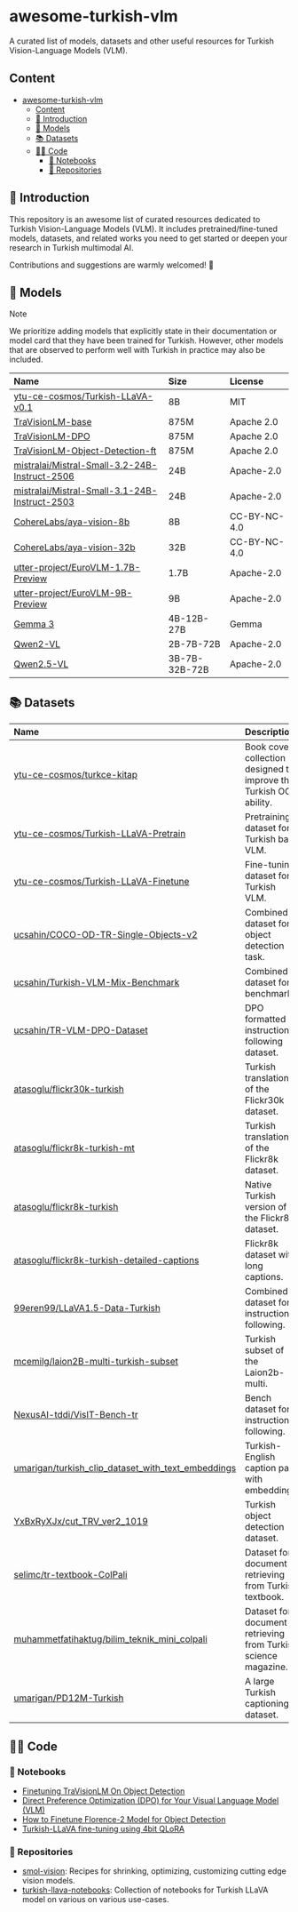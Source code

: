 # awesome-turkish-vlm
A curated list of models, datasets and other useful resources for Turkish Vision-Language Models (VLM).

## Content
- [awesome-turkish-vlm](#awesome-turkish-vlm)
  - [Content](#content)
  - [🚀 Introduction](#-introduction)
  - [🤖 Models](#-models)
  - [📚 Datasets](#-datasets)
  - [🧑‍💻 Code](#-code)
    - [📓 Notebooks](#-notebooks)
    - [🔗 Repositories](#-repositories)

## 🚀 Introduction

This repository is an awesome list of curated resources dedicated to Turkish Vision-Language Models (VLM). It includes pretrained/fine-tuned models, datasets, and related works you need to get started or deepen your research in Turkish multimodal AI.

Contributions and suggestions are warmly welcomed! 🌟

## 🤖 Models

> [!NOTE]  
> We prioritize adding models that explicitly state in their documentation or model card that they have been trained for Turkish. However, other models that are observed to perform well with Turkish in practice may also be included.

|Name|Size|License|
|:---|:---|:------|
|[ytu-ce-cosmos/Turkish-LLaVA-v0.1](https://huggingface.co/ytu-ce-cosmos/Turkish-LLaVA-v0.1)|8B|MIT|
|[TraVisionLM-base](https://huggingface.co/ucsahin/TraVisionLM-base)|875M|Apache 2.0|
|[TraVisionLM-DPO](https://huggingface.co/ucsahin/TraVisionLM-DPO)|875M|Apache 2.0|
|[TraVisionLM-Object-Detection-ft](https://huggingface.co/ucsahin/TraVisionLM-Object-Detection-ft)|875M|Apache 2.0|
|[mistralai/Mistral-Small-3.2-24B-Instruct-2506](https://huggingface.co/mistralai/Mistral-Small-3.2-24B-Instruct-2506)|24B|Apache-2.0|
|[mistralai/Mistral-Small-3.1-24B-Instruct-2503](https://huggingface.co/mistralai/Mistral-Small-3.1-24B-Instruct-2503)|24B|Apache-2.0|
|[CohereLabs/aya-vision-8b](https://huggingface.co/CohereLabs/aya-vision-8b)|8B|CC-BY-NC-4.0|
|[CohereLabs/aya-vision-32b](https://huggingface.co/CohereLabs/aya-vision-32b)|32B|CC-BY-NC-4.0|
|[utter-project/EuroVLM-1.7B-Preview](https://huggingface.co/utter-project/EuroVLM-1.7B-Preview)|1.7B|Apache-2.0|
|[utter-project/EuroVLM-9B-Preview](https://huggingface.co/utter-project/EuroVLM-9B-Preview)|9B|Apache-2.0|
|[Gemma 3](https://huggingface.co/collections/google/gemma-3-release-67c6c6f89c4f76621268bb6d)|4B-12B-27B|Gemma|
|[Qwen2-VL](https://huggingface.co/collections/Qwen/qwen2-vl-66cee7455501d7126940800d)|2B-7B-72B|Apache-2.0|
|[Qwen2.5-VL](https://huggingface.co/collections/Qwen/qwen25-vl-6795ffac22b334a837c0f9a5)|3B-7B-32B-72B|Apache-2.0|

## 📚 Datasets 

|Name|Description|Size|License|
|:---|:----------|:---|:------|
|[ytu-ce-cosmos/turkce-kitap](https://huggingface.co/datasets/ytu-ce-cosmos/turkce-kitap)|Book cover collection designed to improve the Turkish OCR ability.|108k||
|[ytu-ce-cosmos/Turkish-LLaVA-Pretrain](https://huggingface.co/datasets/ytu-ce-cosmos/Turkish-LLaVA-Pretrain)|Pretraining dataset for Turkish base VLM.|595k||MIT|
|[ytu-ce-cosmos/Turkish-LLaVA-Finetune](https://huggingface.co/datasets/ytu-ce-cosmos/Turkish-LLaVA-Finetune)|Fine-tuning dataset for Turkish VLM.|522k||
|[ucsahin/COCO-OD-TR-Single-Objects-v2](https://huggingface.co/datasets/ucsahin/COCO-OD-TR-Single-Objects-v2)|Combined dataset for object detection task.|153k||
|[ucsahin/Turkish-VLM-Mix-Benchmark](https://huggingface.co/datasets/ucsahin/Turkish-VLM-Mix-Benchmark)|Combined dataset for benchmark.|35k||
|[ucsahin/TR-VLM-DPO-Dataset](https://huggingface.co/datasets/ucsahin/TR-VLM-DPO-Dataset)|DPO formatted instruction-following dataset.|10k||
|[atasoglu/flickr30k-turkish](https://huggingface.co/datasets/atasoglu/flickr30k-turkish)|Turkish translation of the Flickr30k dataset.|30k||
|[atasoglu/flickr8k-turkish-mt](https://huggingface.co/datasets/atasoglu/flickr8k-turkish-mt)|Turkish translation of the Flickr8k dataset.|8k||
|[atasoglu/flickr8k-turkish](https://huggingface.co/datasets/atasoglu/flickr8k-turkish)|Native Turkish version of the Flickr8k dataset.|8k|CC0 1.0|
|[atasoglu/flickr8k-turkish-detailed-captions](https://huggingface.co/datasets/atasoglu/flickr8k-turkish-detailed-captions)|Flickr8k dataset with long captions.|8k|CC0 1.0|
|[99eren99/LLaVA1.5-Data-Turkish](https://huggingface.co/datasets/99eren99/LLaVA1.5-Data-Turkish)|Combined dataset for instruction-following.||CC BY 4.0|
|[mcemilg/laion2B-multi-turkish-subset](https://huggingface.co/datasets/mcemilg/laion2B-multi-turkish-subset)|Turkish subset of the Laion2b-multi.|34M|CC BY 4.0|
|[NexusAI-tddi/VisIT-Bench-tr](https://huggingface.co/datasets/NexusAI-tddi/VisIT-Bench-tr)|Bench dataset for instruction-following.|574||
|[umarigan/turkish_clip_dataset_with_text_embeddings](https://huggingface.co/datasets/umarigan/turkish_clip_dataset_with_text_embeddings)|Turkish-English caption pairs with embeddings.|410k|CreativeML Open RAIL-M|
|[YxBxRyXJx/cut_TRV_ver2_1019](https://huggingface.co/datasets/YxBxRyXJx/cut_TRV_ver2_1019)|Turkish object detection dataset.|2k||
|[selimc/tr-textbook-ColPali](https://huggingface.co/datasets/selimc/tr-textbook-ColPali)|Dataset for document retrieving from Turkish textbook.|3k||
|[muhammetfatihaktug/bilim_teknik_mini_colpali](https://huggingface.co/datasets/muhammetfatihaktug/bilim_teknik_mini_colpali)|Dataset for document retrieving from Turkish science magazine.|4k|MIT|
|[umarigan/PD12M-Turkish](https://huggingface.co/datasets/umarigan/PD12M-Turkish)|A large Turkish captioning dataset.|12M|CDLA-Permissive-2.0|

## 🧑‍💻 Code

### 📓 Notebooks

- [Finetuning TraVisionLM On Object Detection](https://colab.research.google.com/drive/1XXnG9QXOvuNtWkr9OPkx0GbnPLYGF-rV?usp=sharing)
- [Direct Preference Optimization (DPO) for Your Visual Language Model (VLM)](https://colab.research.google.com/drive/1ypEPQ3RBX3_X7m9qfmU-Op-vGgOjab_z?usp=sharing)
- [How to Finetune Florence-2 Model for Object Detection](https://colab.research.google.com/drive/1Y8GVjwzBIgfmfD3ZypDX5H1JA_VG0YDL?usp=sharing)
- [Turkish-LLaVA fine-tuning using 4bit QLoRA](https://colab.research.google.com/drive/1rgdK6-HVHYapmlBw04Lf66kgwhl7VSb1?usp=sharing)

### 🔗 Repositories

- [smol-vision](https://github.com/merveenoyan/smol-vision): Recipes for shrinking, optimizing, customizing cutting edge vision models.
- [turkish-llava-notebooks](https://github.com/atasoglu/turkish-llava-notebooks): Collection of notebooks for Turkish LLaVA model on various on various use-cases.
  
